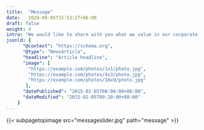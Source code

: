 ```yaml
---
title:  "Message"
date:   2020-08-05T15:53:27+06:00
draft: false
weight: 4
intro: "We would like to share with you what we value in our corporate activities, as well as messages from our seniors who are already working at Andaz. We hope this will give you some ideas for your application."
jsonld: {
      "@context": "https://schema.org",
      "@type": "NewsArticle",
      "headline": "Article headline",
      "image": [
        "https://example.com/photos/1x1/photo.jpg",
        "https://example.com/photos/4x3/photo.jpg",
        "https://example.com/photos/16x9/photo.jpg"
       ],
      "datePublished": "2015-02-05T08:00:00+08:00",
      "dateModified": "2015-02-05T09:20:00+08:00"
    }
---
```

{{< subpagetopimage src="messageslider.jpg" path="message" >}}
